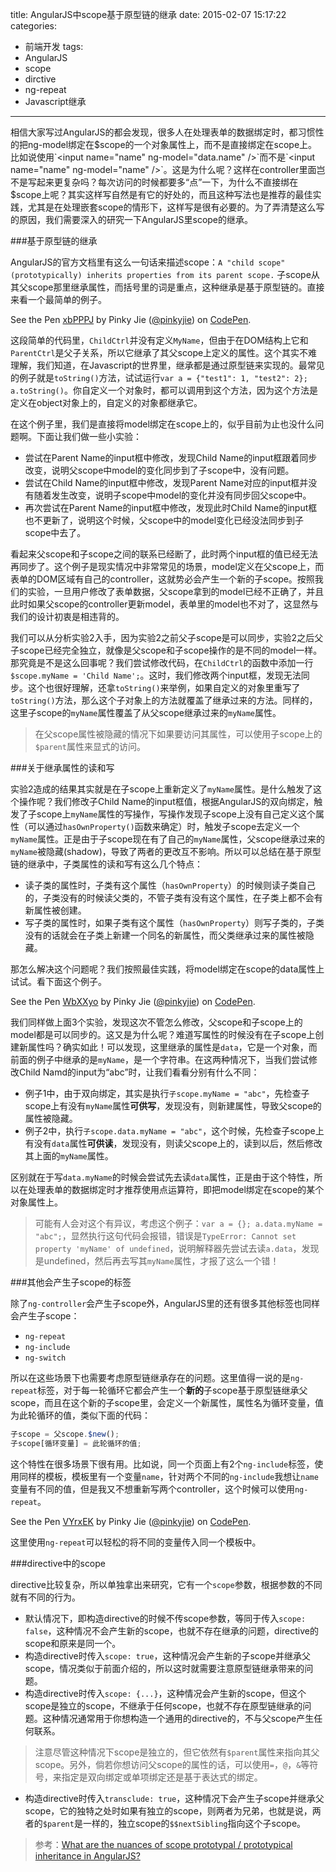 title: AngularJS中scope基于原型链的继承
date: 2015-02-07 15:17:22
categories:
- 前端开发
tags:
- AngularJS
- scope
- dirctive
- ng-repeat
- Javascript继承
---

相信大家写过AngularJS的都会发现，很多人在处理表单的数据绑定时，都习惯性的把ng-model绑定在$scope的一个对象属性上，而不是直接绑定在scope上。比如说使用`<input name="name" ng-model="data.name" />`而不是`<input name="name" ng-model="name" />`。这是为什么呢？这样在controller里面岂不是写起来更复杂吗？每次访问的时候都要多“点”一下，为什么不直接绑在$scope上呢？其实这样写自然是有它的好处的，而且这种写法也是推荐的最佳实践，尤其是在处理嵌套scope的情形下，这样写是很有必要的。为了弄清楚这么写的原因，我们需要深入的研究一下AngularJS里scope的继承。

###基于原型链的继承

AngularJS的官方文档里有这么一句话来描述scope：`A "child scope" (prototypically) inherits properties from its parent scope.` 子scope从其父scope那里继承属性，而括号里的词是重点，这种继承是基于原型链的。直接来看一个最简单的例子。

<!--more-->
<script async src="//assets.codepen.io/assets/embed/ei.js"></script>
<p data-height="268" data-theme-id="12085" data-slug-hash="xbPPPJ" data-default-tab="result" data-user="pinkyjie" class='codepen'>See the Pen <a href='http://codepen.io/pinkyjie/pen/xbPPPJ/'>xbPPPJ</a> by Pinky Jie (<a href='http://codepen.io/pinkyjie'>@pinkyjie</a>) on <a href='http://codepen.io'>CodePen</a>.</p>

这段简单的代码里，`ChildCtrl`并没有定义`MyName`，但由于在DOM结构上它和`ParentCtrl`是父子关系，所以它继承了其父scope上定义的属性。这个其实不难理解，我们知道，在Javascript的世界里，继承都是通过原型链来实现的。最常见的例子就是`toString()`方法，试试运行`var a = {"test1": 1, "test2": 2}; a.toString()`。你自定义一个对象时，都可以调用到这个方法，因为这个方法是定义在object对象上的，自定义的对象都继承它。

在这个例子里，我们是直接将model绑定在scope上的，似乎目前为止也没什么问题啊。下面让我们做一些小实验：
* 尝试在Parent Name的input框中修改，发现Child Name的input框跟着同步改变，说明父scope中model的变化同步到了子scope中，没有问题。
* 尝试在Child Name的input框中修改，发现Parent Name对应的input框并没有随着发生改变，说明子scope中model的变化并没有同步回父scope中。
* 再次尝试在Parent Name的input框中修改，发现此时Child Name的input框也不更新了，说明这个时候，父scope中的model变化已经没法同步到子scope中去了。

看起来父scope和子scope之间的联系已经断了，此时两个input框的值已经无法再同步了。这个例子是现实情况中非常常见的场景，model定义在父scope上，而表单的DOM区域有自己的controller，这就势必会产生一个新的子scope。按照我们的实验，一旦用户修改了表单数据，父scope拿到的model已经不正确了，并且此时如果父scope的controller更新model，表单里的model也不对了，这显然与我们的设计初衷是相违背的。

我们可以从分析实验2入手，因为实验2之前父子scope是可以同步，实验2之后父子scope已经完全独立，就像是父scope和子scope操作的是不同的model一样。那究竟是不是这么回事呢？我们尝试修改代码，在`ChildCtrl`的函数中添加一行`$scope.myName = 'Child Name';`。这时，我们修改两个input框，发现无法同步。这个也很好理解，还拿`toString()`来举例，如果自定义的对象里重写了`toString()`方法，那么这个子对象上的方法就覆盖了继承过来的方法。同样的，这里子scope的`myName`属性覆盖了从父scope继承过来的`myName`属性。
> 在父scope属性被隐藏的情况下如果要访问其属性，可以使用子scope上的`$parent`属性来显式的访问。

###关于继承属性的读和写

实验2造成的结果其实就是在子scope上重新定义了`myName`属性。是什么触发了这个操作呢？我们修改子Child Name的input框值，根据AngularJS的双向绑定，触发了子scope上`myName`属性的写操作，写操作发现子scope上没有自己定义这个属性（可以通过`hasOwnProperty()`函数来确定）时，触发子scope去定义一个`myName`属性。正是由于子scope现在有了自己的`myName`属性，父scope继承过来的`myName`被隐藏(shadow)，导致了两者的更改互不影响。所以可以总结在基于原型链的继承中，子类属性的读和写有这么几个特点：
* 读子类的属性时，子类有这个属性（`hasOwnProperty`）的时候则读子类自己的，子类没有的时候读父类的，不管子类有没有这个属性，在子类上都不会有新属性被创建。
* 写子类的属性时，如果子类有这个属性（`hasOwnProperty`）则写子类的，子类没有的话就会在子类上新建一个同名的新属性，而父类继承过来的属性被隐藏。

那怎么解决这个问题呢？我们按照最佳实践，将model绑定在scope的data属性上试试。看下面这个例子。
<p data-height="268" data-theme-id="12085" data-slug-hash="WbXXyo" data-default-tab="result" data-user="pinkyjie" class='codepen'>See the Pen <a href='http://codepen.io/pinkyjie/pen/WbXXyo/'>WbXXyo</a> by Pinky Jie (<a href='http://codepen.io/pinkyjie'>@pinkyjie</a>) on <a href='http://codepen.io'>CodePen</a>.</p>

我们同样做上面3个实验，发现这次不管怎么修改，父scope和子scope上的model都是可以同步的。这又是为什么呢？难道写属性的时候没有在子scope上创建新属性吗？确实如此！可以发现，这里继承的属性是`data`，它是一个对象，而前面的例子中继承的是`myName`，是一个字符串。在这两种情况下，当我们尝试修改Child Namd的input为“abc”时，让我们看看分别有什么不同：
* 例子1中，由于双向绑定，其实是执行`子scope.myName = "abc"`，先检查子scope上有没有`myName`属性**可供写**，发现没有，则新建属性，导致父scope的属性被隐藏。
* 例子2中，执行`子scope.data.myName = "abc"`，这个时候，先检查子scope上有没有`data`属性**可供读**，发现没有，则读父scope上的，读到以后，然后修改其上面的`myName`属性。

区别就在于写`data.myName`的时候会尝试先去读`data`属性，正是由于这个特性，所以在处理表单的数据绑定时才推荐使用点运算符，即把model绑定在scope的某个对象属性上。
> 可能有人会对这个有异议，考虑这个例子：`var a = {}; a.data.myName = "abc";`，显然执行这句代码会报错，错误是`TypeError: Cannot set property 'myName' of undefined`，说明解释器先尝试去读`a.data`，发现是undefined，然后再去写其`myName`属性，才报了这么一个错！

###其他会产生子scope的标签

除了`ng-controller`会产生子scope外，AngularJS里的还有很多其他标签也同样会产生子scope：
* `ng-repeat`
* `ng-include`
* `ng-switch`

所以在这些场景下也需要考虑原型链继承存在的问题。这里值得一说的是`ng-repeat`标签，对于每一轮循环它都会产生一个**新的**子scope基于原型链继承父scope，而且在这个新的子scope里，会定义一个新属性，属性名为循环变量，值为此轮循环的值，类似下面的代码：
``` javascript
子scope = 父scope.$new();
子scope[循环变量] = 此轮循环的值;
```
这个特性在很多场景下很有用。比如说，同一个页面上有2个`ng-include`标签，使用同样的模板，模板里有一个变量`name`，针对两个不同的`ng-include`我想让`name`变量有不同的值，但是我又不想重新写两个controller，这个时候可以使用`ng-repeat`。
<p data-height="268" data-theme-id="12085" data-slug-hash="VYrxEK" data-default-tab="result" data-user="pinkyjie" class='codepen'>See the Pen <a href='http://codepen.io/pinkyjie/pen/VYrxEK/'>VYrxEK</a> by Pinky Jie (<a href='http://codepen.io/pinkyjie'>@pinkyjie</a>) on <a href='http://codepen.io'>CodePen</a>.</p>

这里使用`ng-repeat`可以轻松的将不同的变量传入同一个模板中。

###directive中的scope

directive比较复杂，所以单独拿出来研究，它有一个`scope`参数，根据参数的不同就有不同的行为。
* 默认情况下，即构造directive的时候不传scope参数，等同于传入`scope: false`，这种情况不会产生新的scope，也就不存在继承的问题，directive的scope和原来是同一个。
* 构造directive时传入`scope: true`，这种情况会产生新的子scope并继承父scope，情况类似于前面介绍的，所以这时就需要注意原型链继承带来的问题。
* 构造directive时传入`scope: {...}`，这种情况会产生新的scope，但这个scope是独立的scope，不继承于任何scope，也就不存在原型链继承的问题。这种情况通常用于你想构造一个通用的directive的，不与父scope产生任何联系。
> 注意尽管这种情况下scope是独立的，但它依然有`$parent`属性来指向其父scope。另外，倘若你想访问父scope的属性的话，可以使用`=`，`@`，`&`等符号，来指定是双向绑定或单项绑定还是基于表达式的绑定。
* 构造directive时传入`transclude: true`，这种情况下会产生子scope并继承父scope，它的独特之处时如果有独立的scope，则两者为兄弟，也就是说，两者的`$parent`是一样的，独立scope的`$$nextSibling`指向这个子scope。

> 参考：[What are the nuances of scope prototypal / prototypical inheritance in AngularJS?](http://stackoverflow.com/questions/14049480/what-are-the-nuances-of-scope-prototypal-prototypical-inheritance-in-angularjs)




